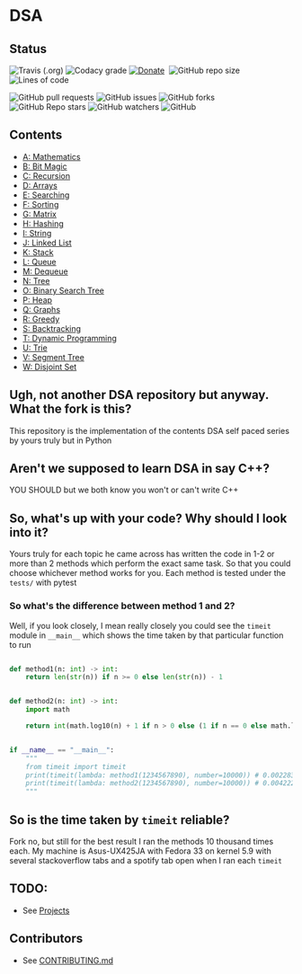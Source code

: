 # DSA

## Status
![Travis (.org)](https://img.shields.io/travis/thisisshub/DSA?style=flat-square)
![Codacy grade](https://img.shields.io/codacy/grade/28b16c91194349b4baa13779c57de794?style=flat-square)
[![Donate](https://img.shields.io/badge/Donate-PayPal-green.svg?logo=paypal&style=flat-square)](https://www.paypal.com/paypalme/thisisshub)&nbsp;
![GitHub repo size](https://img.shields.io/github/repo-size/thisisshub/DSA?style=flat-square)
![Lines of code](https://img.shields.io/tokei/lines/github/thisisshub/DSA?style=flat-square)


![GitHub pull requests](https://img.shields.io/github/issues-pr-raw/thisisshub/DSA?style=flat-square)
![GitHub issues](https://img.shields.io/github/issues/thisisshub/DSA?style=flat-square) ![GitHub forks](https://img.shields.io/github/forks/thisisshub/DSA?style=flat-square) ![GitHub Repo stars](https://img.shields.io/github/stars/thisisshub/DSA?style=flat-square) ![GitHub watchers](https://img.shields.io/github/watchers/thisisshub/DSA?style=flat-square) ![GitHub](https://img.shields.io/github/license/thisisshub/DSA?style=flat-square)

## Contents
- [A: Mathematics](https://github.com/thisisshub/DSA/blob/main/A_mathematics/Z_mathematics.md)
- [B: Bit Magic](https://github.com/thisisshub/DSA/blob/main/B_bit_magic/Z_bit_magic.md)
- [C: Recursion](https://github.com/thisisshub/DSA/blob/main/C_recursion/Z_recursion.md)
- [D: Arrays](https://github.com/thisisshub/DSA/blob/main/D_arrays/Z_arrays.md)
- [E: Searching](https://github.com/thisisshub/DSA/blob/main/E_searching/Z_searching.md)
- [F: Sorting](https://github.com/thisisshub/DSA/blob/main/F_sorting/Z_sorting.md)
- [G: Matrix](https://github.com/thisisshub/DSA/blob/main/G_matrix/Z_matrix.md)
- [H: Hashing](https://github.com/thisisshub/DSA/blob/main/H_hashing/problems/Z_hashing.md)
- [I: String](https://github.com/thisisshub/DSA/blob/main/I_string/Z_string.md)
- [J: Linked List](https://github.com/thisisshub/DSA/blob/main/J_linked_list/Z_linked_list.md)
- [K: Stack](https://github.com/thisisshub/DSA/blob/main/K_stack/Z_stack.md)
- [L: Queue](https://github.com/thisisshub/DSA/blob/main/L_queue/Z_queue.md)
- [M: Dequeue](https://github.com/thisisshub/DSA/blob/main/M_dequeue/Z_dequeue.md)
- [N: Tree](https://github.com/thisisshub/DSA/blob/main/N_tree/Z_tree.md)
- [O: Binary Search Tree](https://github.com/thisisshub/DSA/blob/main/O_binary_search_tree/Z_binary_search_tree.md)
- [P: Heap](https://github.com/thisisshub/DSA/blob/main/P_heap/Z_heap.md)
- [Q: Graphs](https://github.com/thisisshub/DSA/blob/main/Q_graphs/Z_graphs.md)
- [R: Greedy](https://github.com/thisisshub/DSA/blob/main/R_greedy/Z_greedy.md)
- [S: Backtracking](https://github.com/thisisshub/DSA/blob/main/S_backtracking/Z_backtracking.md)
- [T: Dynamic Programming](https://github.com/thisisshub/DSA/blob/main/T_dynamic_programming/Z_dynamic_programming.md)
- [U: Trie](https://github.com/thisisshub/DSA/blob/main/U_trie/Z_trie.md)
- [V: Segment Tree](https://github.com/thisisshub/DSA/blob/main/V_segment_tree/Z_segment_tree.md)
- [W: Disjoint Set](https://github.com/thisisshub/DSA/blob/main/W_disjoint_set/Z_disjoint_set.md)

## Ugh, not another DSA repository but anyway. What the fork is this?
This repository is the implementation of the contents DSA self paced series by yours truly but in Python

## Aren't we supposed to learn DSA in say C++?
YOU SHOULD but we both know you won't or can't write C++

## So, what's up with your code? Why should I look into it?

Yours truly for each topic he came across has written the code in 1-2 or more than 2 methods which perform the exact same task. So that you could choose whichever method works for you. Each method is tested under the `tests/` with pytest

### So what's the difference between method 1 and 2?
Well, if you look closely, I mean really closely you could see the `timeit` module in `__main__` which shows the time taken by that particular function to run

```python

def method1(n: int) -> int:
    return len(str(n)) if n >= 0 else len(str(n)) - 1


def method2(n: int) -> int:
    import math

    return int(math.log10(n) + 1 if n > 0 else (1 if n == 0 else math.log10(-n) + 1))


if __name__ == "__main__":
    """
    from timeit import timeit
    print(timeit(lambda: method1(1234567890), number=10000)) # 0.0022839140001451597
    print(timeit(lambda: method2(1234567890), number=10000)) # 0.004222848001518287
    """
```

## So is the time taken by `timeit` reliable?
Fork no, but still for the best result I ran the methods 10 thousand times each. My machine is Asus-UX425JA with Fedora 33 on kernel 5.9 with several stackoverflow tabs and a spotify tab open when I ran each `timeit`


## TODO:
- See [Projects](https://github.com/thisisshub/DSA/projects/1)

## Contributors
- See [CONTRIBUTING.md](CONTRIBUTING.md)
